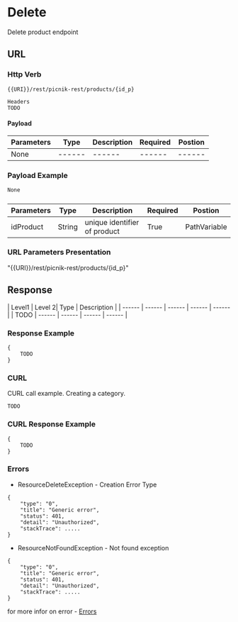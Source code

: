 # Delete

Delete product endpoint

 ## URL
 ### Http Verb <Badge text="DELETE" vertical="middle"/>

```
{{URI}}/rest/picnik-rest/products/{id_p}
``` 

```
Headers
TODO
```
#### Payload
| Parameters | Type | Description | Required | Postion |
| ------ | ------ | ------ | ------ | ------ |
| None | ------ | ------ | ------ | ------ | 

### Payload Example
```
None
```


##### <Badge text="Parameters" type="warning"/>
| Parameters | Type | Description | Required | Postion |
| ------ | ------ | ------ | ------ | ------ |
| idProduct | String | unique identifier of product | True | PathVariable |

### URL Parameters Presentation
"{{URI}}/rest/picnik-rest/products/{id_p}"



## Response
| Level1 | Level 2| Type | Description |
| ------ | ------ | ------ | ------ | ------ |
| TODO | ------ | ------ | ------ | ------ |

### Response Example
```
{
    TODO
}
```

### CURL
CURL call example. Creating a category.
```
TODO
```

### CURL Response Example
```
{
    TODO
}
```

### Errors

- ResourceDeleteException <Badge text="ResourceDeleteException" type="error"/> - Creation Error Type

```
{
    "type": "0",
    "title": "Generic error",
    "status": 401,
    "detail": "Unauthorized",
    "stackTrace": .....
}
```

- ResourceNotFoundException <Badge text="ResourceCreationException" type="error"/> - Not found exception

```
{
    "type": "0",
    "title": "Generic error",
    "status": 401,
    "detail": "Unauthorized",
    "stackTrace": .....
}
```


for more infor on error - [Errors ](errors.html) 